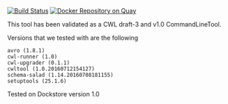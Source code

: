 [![Build Status](https://travis-ci.org/CancerCollaboratory/dockstore-tool-snpeff.svg)](https://travis-ci.org/CancerCollaboratory/dockstore-tool-snpeff)
[![Docker Repository on Quay](https://quay.io/repository/cancercollaboratory/dockstore-tool-snpeff/status "Docker Repository on Quay")](https://quay.io/repository/cancercollaboratory/dockstore-tool-snpeff)

This tool has been validated as a CWL draft-3 and v1.0 CommandLineTool. 

Versions that we tested with are the following 
```
avro (1.8.1)
cwl-runner (1.0)
cwl-upgrader (0.1.1)
cwltool (1.0.20160712154127)
schema-salad (1.14.20160708181155)
setuptools (25.1.6)
```

Tested on Dockstore version 1.0
